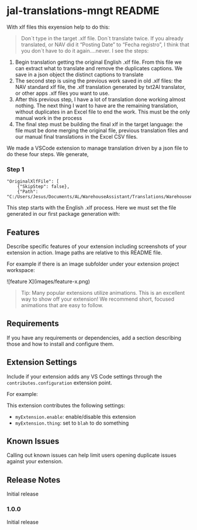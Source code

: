 # jal-translations-mngt README

With xlf files this exyension help to do this:
> Don´t type in the target .xlf file.
> Don´t translate twice. If you already translated, or NAV did it “Posting Date” to “Fecha registro”, I think that you don´t have to do it again….never.
I see the steps:
1.	Begin translation getting the original English .xlf file. From this file we can extract what to translate and remove the duplicates captions. We save in a json object the distinct captions to translate
2.	The second step is using the previous work saved in old .xlf files: the NAV standard xlf file, the .xlf translation generated by txt2Al translator, or other apps .xlf files you want to use.
3.	After this previous step, I have a lot of translation done working almost nothing. The next thing I want to have are the remaining translation, without duplicates in an Excel file to end the work. This must be the only manual work in the process 
4.	The final step must be building the final xlf in the target language: the file must be done merging the original file, previous translation files and our manual final translations in the Excel CSV files.

We made a VSCode extension to manage translation driven by a json file to do these four steps. We generate, 
### Step 1
    "OriginalXlfFile": [
        {"SkipStep": false},
        {"Path": "C:/Users/Jesus/Documents/AL/WarehouseAssistant/Translations/WarehouseAssistant.g.xlf"
This step starts with the English .xlf process. Here we must set the file generated in our first package generation with:

## Features

Describe specific features of your extension including screenshots of your extension in action. Image paths are relative to this README file.

For example if there is an image subfolder under your extension project workspace:

\!\[feature X\]\(images/feature-x.png\)

> Tip: Many popular extensions utilize animations. This is an excellent way to show off your extension! We recommend short, focused animations that are easy to follow.

## Requirements

If you have any requirements or dependencies, add a section describing those and how to install and configure them.

## Extension Settings

Include if your extension adds any VS Code settings through the `contributes.configuration` extension point.

For example:

This extension contributes the following settings:

* `myExtension.enable`: enable/disable this extension
* `myExtension.thing`: set to `blah` to do something

## Known Issues

Calling out known issues can help limit users opening duplicate issues against your extension.

## Release Notes

Initial release

### 1.0.0

Initial release

